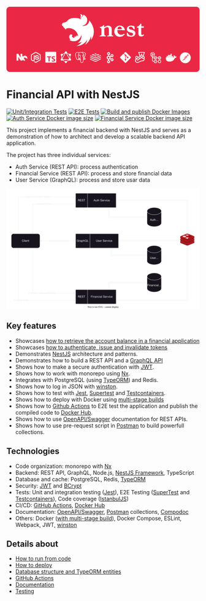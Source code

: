 ![POC NestJS](docs/markdown//images/poc-nestjs-bar//export/poc-nestjs-bar.png)

# Financial API with NestJS

[![Unit/Integration Tests](https://github.com/shimisnow/poc-nestjs/actions/workflows/lint-test.yml/badge.svg)](https://github.com/shimisnow/poc-nestjs/actions/workflows/lint-test.yml)
[![E2E Tests](https://github.com/shimisnow/poc-nestjs/actions/workflows/e2e-testing.yml/badge.svg)](https://github.com/shimisnow/poc-nestjs/actions/workflows/e2e-testing.yml)
[![Build and publish Docker Images](https://github.com/shimisnow/poc-nestjs/actions/workflows/deploy.yml/badge.svg)](https://github.com/shimisnow/poc-nestjs/actions/workflows/deploy.yml)
[![Auth Service Docker image size](https://img.shields.io/docker/image-size/shimisnow/pocnestjs-auth-service/latest?logo=docker&label=Auth%20Service)](https://hub.docker.com/r/shimisnow/pocnestjs-auth-service)
[![Financial Service Docker image size](https://img.shields.io/docker/image-size/shimisnow/pocnestjs-financial-service/latest?logo=docker&label=Financial%20Service)](https://hub.docker.com/r/shimisnow/pocnestjs-financial-service)

This project implements a financial backend with NestJS and serves as a demonstration of how to architect and develop a scalable backend API application.

The project has three individual services:

- Auth Service (REST API): process authentication
- Financial Service (REST API): process and store financial data
- User Service (GraphQL): process and store usar data

![General Diagram](/docs/markdown/diagrams/general-flow.svg)

## Key features

- Showcases [how to retrieve the account balance in a financial application](docs/markdown/resolved-problems/account-balance.md)
- Showcases [how to authenticate, issue and invalidate tokens](docs/markdown//resolved-problems/authentication-flow.md)
- Demonstrates [NestJS](https://docs.nestjs.com/) architecture and patterns.
- Demonstrates how to build a REST API and a [GraphQL API](https://graphql.org/)
- Shows how to make a secure authentication with [JWT](https://jwt.io/).
- Shows how to work with monorepo using [Nx](https://nx.dev/).
- Integrates with PostgreSQL (using [TypeORM](https://typeorm.io/)) and Redis.
- Shows how to log in JSON with [winston](https://github.com/winstonjs/winston).
- Shows how to test with [Jest](https://jestjs.io/), [Supertest](https://github.com/ladjs/supertest) and [Testcontainers](https://testcontainers.com/).
- Shows how to deploy with Docker using [multi-stage builds](https://docs.docker.com/build/building/multi-stage/)
- Shows how to [Github Actions](https://github.com/features/actions) to E2E test the application and publish the compiled code to [Docker Hub](https://hub.docker.com/).
- Shows how to use [OpenAPI/Swagger](https://www.openapis.org/) documentation for REST APIs.
- Shows how to use pre-request script in [Postman](https://www.postman.com/) to build powerfull collections.

## Technologies

- Code organization: monorepo with [Nx](https://nx.dev/)
- Backend: REST API, GraphQL, Node.js, [NestJS Framework](https://docs.nestjs.com/), TypeScript
- Database and cache: PostgreSQL, Redis, [TypeORM](https://typeorm.io/)
- Security: [JWT](https://jwt.io/) and [BCrypt](https://www.npmjs.com/package/bcrypt)
- Tests: Unit and integration testing ([Jest](https://jestjs.io/)), E2E Testing ([SuperTest](https://github.com/ladjs/supertest) and [Testcontainers](https://testcontainers.com/)), Code coverage ([IstanbulJS](https://istanbul.js.org/))
- CI/CD: [GitHub Actions](https://github.com/features/actions), [Docker Hub](https://hub.docker.com/u/shimisnow)
- Documentation: [OpenAPI/Swagger](https://www.openapis.org/), [Postman](https://www.postman.com/) collections, [Compodoc](https://compodoc.app/)
- Others: Docker ([with multi-stage build](https://docs.docker.com/build/building/multi-stage/)), Docker Compose, ESLint, Webpack, JWT, [winston](https://github.com/winstonjs/winston)

## Details about

- [How to run from code](docs/markdown/how-to-run.md)
- [How to deploy](docs/markdown/how-to-deploy.md)
- [Database structure and TypeORM entities](docs/markdown/database-structure.md)
- [GitHub Actions](docs/markdown/github-actions.md)
- [Documentation](docs/markdown/documentation.md)
- [Testing](docs/markdown/testing.md)
